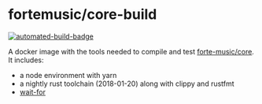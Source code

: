 fortemusic/core-build
=====================

[![automated-build-badge]][docker-hub]

A docker image with the tools needed to compile and test [forte-music/core]. It
includes:

* a node environment with yarn
* a nightly rust toolchain (2018-01-20) along with clippy and rustfmt
* [wait-for]

[forte-music/core]: https://github.com/forte-music/core
[wait-for]: https://github.com/eficode/wait-for

[automated-build-badge]: https://img.shields.io/docker/automated/0xcaff/docker-forte-core-build.svg
[docker-hub]: https://hub.docker.com/r/0xcaff/docker-forte-core-build/
